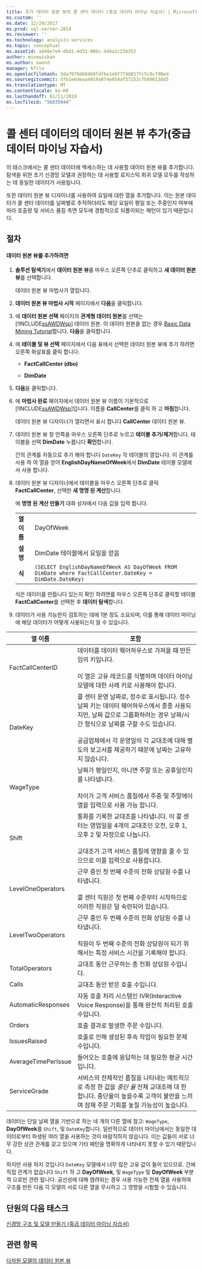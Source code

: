 ```yaml
---
title: 추가 데이터 원본 뷰의 콜 센터 데이터 (중급 데이터 마이닝 자습서) | Microsoft Docs
ms.custom: ''
ms.date: 12/29/2017
ms.prod: sql-server-2014
ms.reviewer: ''
ms.technology: analysis-services
ms.topic: conceptual
ms.assetid: a448e7e4-dbd1-4d31-90bc-4d4a1c23b352
author: minewiskan
ms.author: owend
manager: kfile
ms.openlocfilehash: 5da7978db04b0fdf6e1d4f7740857fc5c0cf90ed
ms.sourcegitcommit: dfb1e6deaa4919a0f4e654af57252cfb09613dd5
ms.translationtype: MT
ms.contentlocale: ko-KR
ms.lasthandoff: 02/11/2019
ms.locfileid: "56035044"
---
```

# <a name="adding-a-data-source-view-for-call-center-data-intermediate-data-mining-tutorial"></a>콜 센터 데이터의 데이터 원본 뷰 추가(중급 데이터 마이닝 자습서)
  이 태스크에서는 콜 센터 데이터에 액세스하는 데 사용할 데이터 원본 뷰를 추가합니다. 탐색을 위한 초기 신경망 모델과 권장하는 데 사용할 로지스틱 회귀 모델 모두를 작성하는 데 동일한 데이터가 사용됩니다.  
  
 또한 데이터 원본 뷰 디자이너를 사용하여 요일에 대한 열을 추가합니다. 이는 원본 데이터가 콜 센터 데이터를 날짜별로 추적하더라도 해당 요일이 평일 또는 주중인지 여부에 따라 호출량 및 서비스 품질 측면 모두에 경험적으로 되풀이되는 패턴이 있기 때문입니다.  
  
## <a name="procedures"></a>절차  
  
#### <a name="to-add-a-data-source-view"></a>데이터 원본 뷰를 추가하려면  
  
1.  **솔루션 탐색기**에서 **데이터 원본 뷰**를 마우스 오른쪽 단추로 클릭하고 **새 데이터 원본 뷰**를 선택합니다.  
  
     데이터 원본 뷰 마법사가 열립니다.  
  
2.  **데이터 원본 뷰 마법사 시작** 페이지에서 **다음**을 클릭합니다.  
  
3.  에 **데이터 원본 선택** 페이지의 **관계형 데이터 원본**를 선택는 [!INCLUDE[ssAWDWsp](../includes/ssawdwsp-md.md)] 데이터 원본. 이 데이터 원본을 없는 경우 [Basic Data Mining Tutorial](../../2014/tutorials/basic-data-mining-tutorial.md)합니다. **다음**을 클릭합니다.  
  
4.  에 **테이블 및 뷰 선택** 페이지에서 다음 표에서 선택한 데이터 원본 뷰에 추가 하려면 오른쪽 화살표를 클릭 합니다.  
  
    -   **FactCallCenter (dbo)**  
  
    -   **DimDate**  
  
5.  **다음**을 클릭합니다.  
  
6.  에 **마법사 완료** 페이지에서 데이터 원본 뷰 이름이 기본적으로 [!INCLUDE[ssAWDWsp](../includes/ssawdwsp-md.md)]입니다. 이름을 **CallCenter**를 클릭 하 고 **마침**합니다.  
  
     데이터 원본 뷰 디자이너가 열리면서 표시 합니다 **CallCenter** 데이터 원본 뷰.  
  
7.  데이터 원본 뷰 창 안쪽을 마우스 오른쪽 단추로 누르고 **테이블 추가/제거**합니다. 테이블을 선택 **DimDate** 누릅니다 **확인**합니다.  
  
     간의 관계를 자동으로 추가 해야 합니다 `DateKey` 각 테이블의 열입니다. 이 관계를 사용 하 여 열을 얻어 **EnglishDayNameOfWeek**에서 **DimDate** 테이블 모델에서 사용 합니다.  
  
8.  데이터 원본 뷰 디자이너에서 테이블을 마우스 오른쪽 단추로 클릭 **FactCallCenter**, 선택한 **새 명명 된 계산**합니다.  
  
     에 **명명 된 계산 만들기** 대화 상자에서 다음 값을 입력 합니다.  
  
    |||  
    |-|-|  
    |**열 이름**|DayOfWeek|  
    |**설명**|DimDate 테이블에서 요일을 얻음|  
    |**식**|`(SELECT EnglishDayNameOfWeek AS DayOfWeek FROM DimDate where FactCallCenter.DateKey = DimDate.DateKey)`|  
  
     식은 데이터를 만듭니다 있는지 확인 하려면를 마우스 오른쪽 단추로 클릭할 테이블 **FactCallCenter**를 선택한 후 **데이터 탐색**합니다.  
  
9. 데이터가 사용 가능한지 검토하는 데에 1분 정도 소요되며, 이를 통해 데이터 마이닝에 해당 데이터가 어떻게 사용되는지 알 수 있습니다.  
  
|열 이름|포함|  
|-----------------|--------------|  
|FactCallCenterID|데이터를 데이터 웨어하우스로 가져올 때 만든 임의 키입니다.<br /><br /> 이 열은 고유 레코드를 식별하며 데이터 마이닝 모델에 대한 사례 키로 사용해야 합니다.|  
|DateKey|콜 센터 운영 날짜로, 정수로 표시됩니다. 정수 날짜 키는 데이터 웨어하우스에서 종종 사용되지만, 날짜 값으로 그룹화하려는 경우 날짜/시간 형식으로 날짜를 구할 수도 있습니다.<br /><br /> 공급업체에서 각 운영일의 각 교대조에 대해 별도의 보고서를 제공하기 때문에 날짜는 고유하지 않습니다.|  
|WageType|날짜가 평일인지, 아니면 주말 또는 공휴일인지를 나타냅니다.<br /><br /> 차이가 고객 서비스 품질에서 주중 및 주말에이 열을 입력으로 사용 가능 합니다.|  
|Shift|통화를 기록한 교대조를 나타냅니다. 이 콜 센터는 영업일을 4개의 교대조인 오전, 오후 1, 오후 2 및 자정으로 나눕니다.<br /><br /> 교대조가 고객 서비스 품질에 영향을 줄 수 있으므로 이를 입력으로 사용합니다.|  
|LevelOneOperators|근무 중인 첫 번째 수준의 전화 상담원 수를 나타냅니다.<br /><br /> 콜 센터 직원은 첫 번째 수준부터 시작하므로 이러한 직원은 덜 숙련되어 있습니다.|  
|LevelTwoOperators|근무 중인 두 번째 수준의 전화 상담원 수를 나타냅니다.<br /><br /> 직원이 두 번째 수준의 전화 상담원이 되기 위해서는 특정 서비스 시간을 기록해야 합니다.|  
|TotalOperators|교대조 동안 근무하는 총 전화 상담원 수입니다.|  
|Calls|교대조 동안 받은 호출 수입니다.|  
|AutomaticResponses|자동 호출 처리 시스템인 IVR(Interactive Voice Response)을 통해 완전히 처리된 호출 수입니다.|  
|Orders|호출 결과로 발생한 주문 수입니다.|  
|IssuesRaised|호출로 인해 생성된 후속 작업이 필요한 문제 수입니다.|  
|AverageTimePerIssue|들어오는 호출에 응답하는 데 필요한 평균 시간입니다.|  
|ServiceGrade|서비스의 전체적인 품질을 나타내는 메트릭으로 측정 한 값을 *중단 율* 전체 교대조에 대 한 합니다. 중단율이 높을수록 고객이 불만을 느끼며 잠재 주문 기회를 놓칠 가능성이 높습니다.|  
  
 데이터는 단일 날짜 열을 기반으로 하는 네 개의 다른 열에 참고: `WageType`, **DayOfWeek**를 `Shift`, 및 `DateKey`합니다. 일반적으로 데이터 마이닝에서는 동일한 데이터로부터 파생된 여러 열을 사용하는 것이 바람직하지 않습니다. 이는 값들이 서로 너무 강한 상관 관계를 갖고 있으며 기타 패턴을 명확하게 나타내지 못할 수 있기 때문입니다.  
  
 하지만 사용 하지 것입니다 `DateKey` 모델에서 너무 많은 고유 값이 들어 있으므로. 간에 직접 관계가 없습니다 `Shift` 하 고 **DayOfWeek**, 및 `WageType` 및 **DayOfWeek** 부분적 으로만 관련 됩니다. 공선성에 대해 염려되는 경우 사용 가능한 전체 열을 사용하여 구조를 만든 다음 각 모델의 서로 다른 열을 무시하고 그 영향을 시험할 수 있습니다.  
  
## <a name="next-task-in-lesson"></a>단원의 다음 태스크  
 [신경망 구조 및 모델 만들기 &#40;중급 데이터 마이닝 자습서&#41;](../../2014/tutorials/creating-a-neural-network-structure-and-model-intermediate-data-mining-tutorial.md)  
  
## <a name="see-also"></a>관련 항목  
 [다차원 모델의 데이터 원본 뷰](../analysis-services/multidimensional-models/data-source-views-in-multidimensional-models.md)  
  
  
